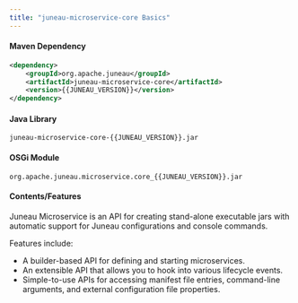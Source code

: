 ```yaml
---
title: "juneau-microservice-core Basics"
---
```


#### Maven Dependency

```xml
<dependency>
    <groupId>org.apache.juneau</groupId>
    <artifactId>juneau-microservice-core</artifactId>
    <version>{{JUNEAU_VERSION}}</version>
</dependency>
```

#### Java Library

```text
juneau-microservice-core-{{JUNEAU_VERSION}}.jar
```

#### OSGi Module

```text
org.apache.juneau.microservice.core_{{JUNEAU_VERSION}}.jar
```

#### Contents/Features

Juneau Microservice is an API for creating stand-alone executable jars with automatic support for Juneau configurations
and console commands.

Features include:

- A builder-based API for defining and starting microservices.
- An extensible API that allows you to hook into various lifecycle events.
- Simple-to-use APIs for accessing manifest file entries, command-line arguments, and external configuration file properties.
